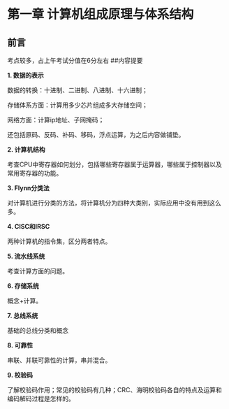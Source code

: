 # 第一章 计算机组成原理与体系结构
## 前言 
考点较多，占上午考试分值在6分左右
##内容提要

**1. 数据的表示**

数据的转换：十进制、二进制、八进制、十六进制；

存储体系方面：计算用多少芯片组成多大存储空间；

网络方面：计算ip地址、子网掩码；

还包括原码、反码、补码、移码，浮点运算，为之后内容做铺垫。

**2. 计算机结构**

考查CPU中寄存器如何划分，包括哪些寄存器属于运算器，哪些属于控制器以及常用寄存器的功能。

**3. Flynn分类法**

对计算机进行分类的方法，将计算机分为四种大类别，实际应用中没有用到这么多。

**4. CISC和IRSC**

两种计算机的指令集，区分两者特点。

**5. 流水线系统**

考查计算方面的问题。

**6. 存储系统**

概念+计算。

**7. 总线系统**

基础的总线分类和概念

**8. 可靠性**

串联、并联可靠性的计算，串并混合。

**9. 校验码**

了解校验码作用；常见的校验码有几种；CRC、海明校验码各自的特点及运算和编码解码过程是怎样的。

